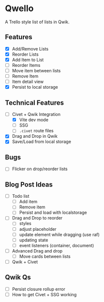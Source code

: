 # Qwello

A Trello style list of lists in Qwik.

## Features

- [x] Add/Remove Lists
- [x] Reorder Lists
- [x] Add Item to List
- [ ] Reorder Items
- [ ] Move item between lists
- [ ] Remove Item
- [ ] Item detail view
- [x] Persist to local storage

## Technical Features

- [ ] Civet + Qwik Integration
  - [x] Vite dev mode
  - [ ] SSG
  - [ ] `.civet` route files
- [x] Drag and Drop in Qwik
- [x] Save/Load from local storage

## Bugs

- [ ] Flicker on drop/reorder lists

## Blog Post Ideas

- [ ] Todo list
  - [ ] Add item
  - [ ] Remove item
  - [ ] Persist and load with localstorage
- [ ] Drag and Drop to reorder
  - [ ] styles
  - [ ] adjust placeholder
  - [ ] update element while dragging (use raf)
  - [ ] updating state
  - [ ] event listeners (container, document)
- [ ] Advanced Drag and drop
  - [ ] Move cards between lists
- [ ] Qwik + Civet

## Qwik Qs

- [ ] Persist closure rollup error
- [ ] How to get Civet + SSG working
